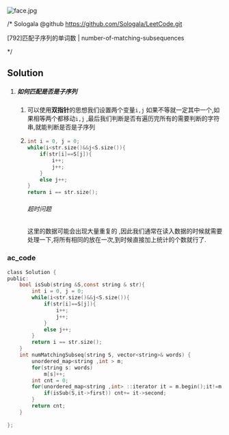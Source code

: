 ![face.jpg](https://pic.leetcode-cn.com/5f44c38cfca16ba4f3886e1c9e298c5ab18a215dc25e965ec357a430e783b3af-face.jpg)

/*
    Sologala   @github    https://github.com/Sologala/LeetCode.git

   [792]匹配子序列的单词数
     |     number-of-matching-subsequences

*/



## **Solution** 

1. ##### 如何匹配是否是子序列

   1. 可以使用**双指针**的思想我们设置两个变量`i,j` 如果不等就一定其中一个,如果相等两个都移动`i,j` ,最后我们判断是否有遍历完所有的需要判断的字符串,就能判断是否是子序列

   2. ```c
      int i = 0, j = 0;
      while(i<str.size()&&j<S.size()){
          if(str[i]==S[j]){
              i++;
              j++;
          }
          else j++;
      }
      return i == str.size();
      ```

      ###### 超时问题

      这里的数据可能会出现大量重复的 ,因此我们通常在读入数据的时候就需要处理一下,将所有相同的放在一次,到时候直接加上统计的个数就行了.

      

### **ac_code**
```c
class Solution {
public:
    bool isSub(string &S,const string & str){
        int i = 0, j = 0;
        while(i<str.size()&&j<S.size()){
            if(str[i]==S[j]){
                i++;
                j++;
            }
            else j++;
        }
        return i == str.size();
    }
    int numMatchingSubseq(string S, vector<string>& words) {
        unordered_map<string ,int > m;
        for(string s: words)
            m[s]++;
        int cnt = 0;
        for(unordered_map<string ,int> ::iterator it = m.begin();it!=m.end();++it){
            if(isSub(S,it->first)) cnt+= it->second;
        }
        return cnt;
    }
    
};
```